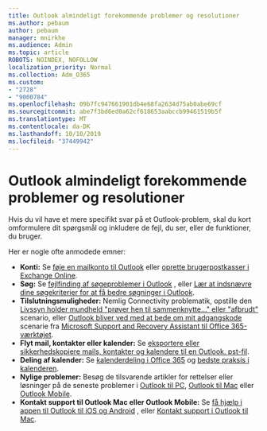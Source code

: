 ```yaml
---
title: Outlook almindeligt forekommende problemer og resolutioner
ms.author: pebaum
author: pebaum
manager: mnirkhe
ms.audience: Admin
ms.topic: article
ROBOTS: NOINDEX, NOFOLLOW
localization_priority: Normal
ms.collection: Adm_O365
ms.custom:
- "2728"
- "9000784"
ms.openlocfilehash: 09b7fc947661901db4e68fa2634d75ab0abe69cf
ms.sourcegitcommit: abe7f3bd6ed0a62cf618653aabccb99461519b5f
ms.translationtype: MT
ms.contentlocale: da-DK
ms.lasthandoff: 10/10/2019
ms.locfileid: "37449942"
---
```

# <a name="outlook-common-issues-and-resolutions"></a>Outlook almindeligt forekommende problemer og resolutioner

Hvis du vil have et mere specifikt svar på et Outlook-problem, skal du kort omformulere dit spørgsmål og inkludere de fejl, du ser, eller de funktioner, du bruger.

Her er nogle ofte anmodede emner:

- **Konti:** Se [føje en mailkonto til Outlook](https://support.office.com/article/6e27792a-9267-4aa4-8bb6-c84ef146101b) eller [oprette brugerpostkasser i Exchange Online](https://docs.microsoft.com/Exchange/recipients-in-exchange-online/create-user-mailboxes).
- **Søg:** Se [fejlfinding af søgeproblemer i Outlook](https://support.office.com/article/2556b11f-f4d8-46be-b0a7-de33a3f4f066) , eller [Lær at indsnævre dine søgekriterier for at få bedre søgninger i Outlook](https://support.office.com/article/D824D1E9-A255-4C8A-8553-276FB895A8DA).
- **Tilslutningsmuligheder:** Nemlig Connectivity problematik, opstille den [Livssyn holder mundheld "prøver hen til sammenknytte..." eller "afbrudt"](https://aka.ms/SaRA-OutlookDisconnect) scenario, eller [Outlook bliver ved med at bede om mit adgangskode](https://aka.ms/SaRA-OutlookPwdPrompt) scenarie fra [Microsoft Support and Recovery Assistant til Office 365-værktøjet](https://diagnostics.outlook.com/#/).
- **Flyt mail, kontakter eller kalender:** Se [eksportere eller sikkerhedskopiere mails, kontakter og kalendere til en Outlook. pst-fil](https://support.office.com/article/14252b52-3075-4e9b-be4e-ff9ef1068f91).
- **Deling af kalender:** Se [kalenderdeling i Office 365](https://support.office.com/article/b576ecc3-0945-4d75-85f1-5efafb8a37b4) og [bedste praksis i kalenderen](https://support.office.com/article/D93F72D3-2361-4E0D-8D6A-5C4939C17F39).
- **Nylige problemer:** Besøg de tilsvarende artikler for rettelser eller løsninger på de seneste problemer i [Outlook til PC](https://support.office.com/article/ecf61305-f84f-4e13-bb73-95a214ac1230), [Outlook til Mac](https://support.office.com/article/54afa5e3-db38-422a-9d94-3b55330ded8e) eller [Outlook Mobile](https://support.office.com/article/a264ef01-9c88-48fb-9285-7017e4f31f02).
- **Kontakt support til Outlook Mac eller Outlook Mobile:** Se [få hjælp i appen til Outlook til iOS og Android](https://support.office.com/article/218a22d1-9fa5-4889-b689-de1c63493243) , eller [Kontakt support i Outlook til Mac](https://support.office.com/article/d0410177-8e65-4487-93f7-206a3a3d71a8).